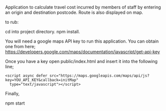 Application to calculate travel cost incurred by members of staff by entering an origin and destination postcode.
Route is also displayed on map.

to rub:

cd into project directory.
npm install.

You will need a google maps API key to run this application. You can obtain one from here;
https://developers.google.com/maps/documentation/javascript/get-api-key

Once you have a key open public/index.html and insert it into the following line;
```
<script async defer src="https://maps.googleapis.com/maps/api/js?key=YOU_API_KEY&callback=initMap"
  type="text/javascript"></script>
```

Finally,

npm start

